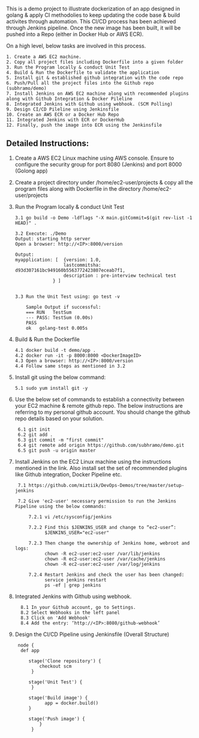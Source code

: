 This is a demo project to illustrate dockerization of an app designed in golang & apply CI methodolies to keep updating the code base & build activites through automation. This CI/CD process has been achieved through Jenkins pipeline. Once the new image has been built, it will be pushed into a Repo (either in Docker Hub or AWS ECR).

On a high level, below tasks are involved in this process.
  
    1. Create a AWS EC2 machine.
    2. Copy all project files including Dockerfile into a given folder
    3. Run the Program locally & conduct Unit Test
    4. Build & Run the Dockerfile to validate the application
    5. Install git & established github integration with the code repo 
    6. Push/Pull all the project files into the Github repo (subhramo/demo)
    7. Install Jenkins on AWS EC2 machine along with recommended plugins along with Github Integration & Docker Pileline
    8. Integrated Jenkins with Github using webhook. (SCM Polling)
    9. Design CI/CD Pileline using Jenkinsfile
    10. Create an AWS ECR or a Docker Hub Repo
    11. Integrated Jenkins with ECR or DockerHub
    12. Finally, push the image into ECR using the Jenkinsfile
    

## Detailed Instructions:

1. Create a AWS EC2 Linux machine using AWS console. Ensure to configure the security group for port 8080 (Jenkins) and port 8000 (Golong app)

2. Create a project directory under /home/ec2-user/projects & copy all the program files along with Dockerfile in the directory /home/ec2-user/projects

3. Run the Program locally & conduct Unit Test

       3.1 go build -o Demo -ldflags "-X main.gitCommit=$(git rev-list -1 HEAD)" .
       
       3.2 Execute: ./Demo
       Output: starting http server
       Open a browser: http://<IP>:8000/version
       
       Output:
       myapplication: [  {version: 1.0,
                         lastcommitsha: d93d307161bc949160b5563772423807eceab7f1,
                         description : pre-interview technical test
                     } ]
       
       
       3.3 Run the Unit Test using: go test -v
           
           Sample Output if successful:
           === RUN   TestSum
           --- PASS: TestSum (0.00s)
           PASS
           ok  	golang-test	0.005s

4. Build & Run the Dockerfile

       4.1 docker build -t demo/app .
       4.2 docker run -it -p 8000:8000 <DockerImageID>
       4.3 Open a browser: http://<IP>:8000/version
       4.4 Follow same steps as mentioned in 3.2
       
5. Install git using the below command:
      
       5.1 sudo yum install git -y

6. Use the below set of commands to establish a connectivity between your EC2 machine & remote github repo. The below instructions are referring to my personal github account. You should change the github repo details based on your solution.

        6.1 git init
        6.2 git add .
        6.3 git commit -m "first commit"
        6.4 git remote add origin https://github.com/subhramo/demo.git
        6.5 git push -u origin master
        
7. Install Jenkins on the EC2 Linux machine using the instructions mentioned in the link. Also install set the set of recommended plugins like Github integration, Docker Pipeline etc.

        7.1 https://github.com/miztiik/DevOps-Demos/tree/master/setup-jenkins
        
        7.2 Give 'ec2-user' necessary permission to run the Jenkins Pipeline using the below commands:
            
            7.2.1 vi /etc/sysconfig/jenkins
            
            7.2.2 Find this $JENKINS_USER and change to “ec2-user”:
                  $JENKINS_USER="ec2-user"
            
            7.2.3 Then change the ownership of Jenkins home, webroot and logs:
                  chown -R ec2-user:ec2-user /var/lib/jenkins
                  chown -R ec2-user:ec2-user /var/cache/jenkins
                  chown -R ec2-user:ec2-user /var/log/jenkins
            
            7.2.4 Restart Jenkins and check the user has been changed:
                  service jenkins restart
                  ps -ef | grep jenkins
                  
8. Integrated Jenkins with Github using webhook.

         8.1 In your Github account, go to Settings.
         8.2 Select Webhooks in the left panel
         8.3 Click on 'Add Webhook'
         8.4 Add the entry: ‘http://<IP>:8080/github-webhook’
         
9. Design the CI/CD Pipeline using Jenkinsfile (Overall Structure)

        node {
         def app
    
            stage('Clone repository') {
                checkout scm
             }

            stage('Unit Test') {
             }

            stage('Build image') {
                  app = docker.build()
            }

            stage('Push image') {
                }
             }
